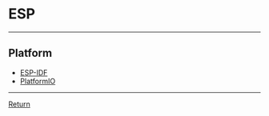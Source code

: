 # ESP

---

## Platform

- [ESP-IDF](https://docs.espressif.com/projects/esp-idf/en/latest/esp32/index.html#)
- [PlatformIO](https://platformio.org/)

---

[Return](./../HardwareBoard.md)

